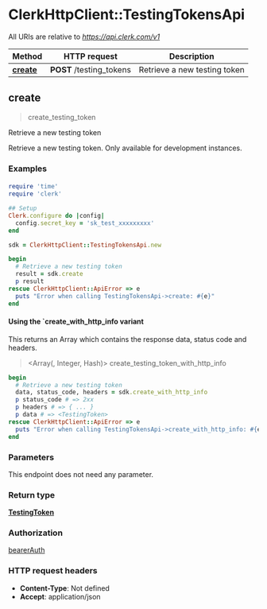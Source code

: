 # ClerkHttpClient::TestingTokensApi

All URIs are relative to *https://api.clerk.com/v1*

| Method | HTTP request | Description |
| ------ | ------------ | ----------- |
| [**create**](TestingTokensApi.md#create) | **POST** /testing_tokens | Retrieve a new testing token |


## create

> <TestingToken> create_testing_token

Retrieve a new testing token

Retrieve a new testing token. Only available for development instances.

### Examples

#### 

```ruby
require 'time'
require 'clerk'

## Setup
Clerk.configure do |config|
  config.secret_key = 'sk_test_xxxxxxxxx'
end

sdk = ClerkHttpClient::TestingTokensApi.new

begin
  # Retrieve a new testing token
  result = sdk.create
  p result
rescue ClerkHttpClient::ApiError => e
  puts "Error when calling TestingTokensApi->create: #{e}"
end
```

#### Using the `create_with_http_info variant

This returns an Array which contains the response data, status code and headers.

> <Array(<TestingToken>, Integer, Hash)> create_testing_token_with_http_info

```ruby
begin
  # Retrieve a new testing token
  data, status_code, headers = sdk.create_with_http_info
  p status_code # => 2xx
  p headers # => { ... }
  p data # => <TestingToken>
rescue ClerkHttpClient::ApiError => e
  puts "Error when calling TestingTokensApi->create_with_http_info: #{e}"
end
```

### Parameters

This endpoint does not need any parameter.

### Return type

[**TestingToken**](TestingToken.md)

### Authorization

[bearerAuth](../README.md#bearerAuth)

### HTTP request headers

- **Content-Type**: Not defined
- **Accept**: application/json

